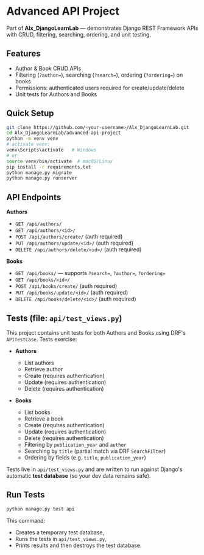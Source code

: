 # Advanced API Project

Part of **Alx_DjangoLearnLab** — demonstrates Django REST Framework APIs with CRUD, filtering, searching, ordering, and unit testing.

## Features

- Author & Book CRUD APIs
- Filtering (`?author=`), searching (`?search=`), ordering (`?ordering=`) on books
- Permissions: authenticated users required for create/update/delete
- Unit tests for Authors and Books

## Quick Setup

```bash
git clone https://github.com/<your-username>/Alx_DjangoLearnLab.git
cd Alx_DjangoLearnLab/advanced-api-project
python -m venv venv
# activate venv:
venv\Scripts\activate   # Windows
# or
source venv/bin/activate  # macOS/Linux
pip install -r requirements.txt
python manage.py migrate
python manage.py runserver
```

## API Endpoints

**Authors**

- `GET /api/authors/`
- `GET /api/authors/<id>/`
- `POST /api/authors/create/` (auth required)
- `PUT /api/authors/update/<id>/` (auth required)
- `DELETE /api/authors/delete/<id>/` (auth required)

**Books**

- `GET /api/books/` — supports `?search=`, `?author=`, `?ordering=`
- `GET /api/books/<id>/`
- `POST /api/books/create/` (auth required)
- `PUT /api/books/update/<id>/` (auth required)
- `DELETE /api/books/delete/<id>/` (auth required)

## Tests (file: `api/test_views.py`)

This project contains unit tests for both Authors and Books using DRF's `APITestCase`. Tests exercise:

- **Authors**

  - List authors
  - Retrieve author
  - Create (requires authentication)
  - Update (requires authentication)
  - Delete (requires authentication)

- **Books**

  - List books
  - Retrieve a book
  - Create (requires authentication)
  - Update (requires authentication)
  - Delete (requires authentication)
  - Filtering by `publication_year` and `author`
  - Searching by `title` (partial match via DRF `SearchFilter`)
  - Ordering by fields (e.g. `title`, `publication_year`)

Tests live in `api/test_views.py` and are written to run against Django's automatic **test database** (so your dev data remains safe).

## Run Tests

```bash
python manage.py test api
```

This command:

- Creates a temporary test database,
- Runs the tests in `api/test_views.py`,
- Prints results and then destroys the test database.

